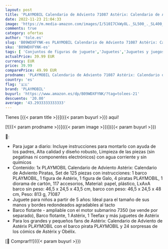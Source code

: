 ```yaml
---
layout: post
title: 'PLAYMOBIL Calendario de Adviento 71087 Astérix: Calendario de Adviento Piratas  Barco y personajes de cómic  Juguetes para niños a partir de 5 años'
date: 2022-11-23 21:04:33
image: 'https://m.media-amazon.com/images/I/510I7CkWy8L._SL500_._SL400_.jpg'
comments: true
category: ofertas
author: 'tole.es'
slug: 'B09WDXFYNK-es PLAYMOBIL Calendario de Adviento 71087 Astérix: Calendario...'
sku: 'B09WDXFYNK-es'
tags: [ 'Conjuntos de figuras de juguete','Juguetes','Juguetes y juegos','Muñecos y figuras','playmobil','🇪🇸', ]
actualPrice: 39.99 EUR
currency: EUR
price: 39.99
comparePrice: 49.99 EUR
prodname: 'PLAYMOBIL Calendario de Adviento 71087 Astérix: Calendario de Adviento Piratas  Barco y personajes de cómic  Juguetes para niños a partir de 5 años'
country: 'es'
flag: '🇪🇸'
brand: 'PLAYMOBIL'
buyurl: 'https://www.amazon.es/dp/B09WDXFYNK/?tag=tolees-21'
descuento: '20.00'
average: '43.2933333333333'
---
```


Tienes [{{< param title >}}]({{< param buyurl >}}) aqui!

[![{{< param prodname >}}]({{< param image >}})]({{< param buyurl >}})

🔎:

- Para jugar a diario: Incluye instrucciones para montarlo con ayuda de los padres, Alta calidad y diseño robusto, Limpieza de las piezas (sin pegatinas ni componentes electrónicos) con agua corriente y sin químicos
- Contenido: 1x PLAYMOBIL Calendario de Adviento Astérix: Calendario de Adviento Piratas, Set de 125 piezas con instrucciones: 1 barco PLAYMOBIL, 1 figura de Astérix, 1 figura de Galo, 4 piratas PLAYMOBIL, 1 diorama de cartón, 117 accesorios, Material: papel, plástico, LxAxA barco sin peso: 46,5 x 24,5 x 43,5 cm, barco con peso: 46,5 x 24,5 x 48 cm, Peso: 813 g, 71087
- Juguete para niños a partir de 5 años: Ideal para el tamaño de sus manos y bordes redondeados agradables al tacto
- Barco flotante - ampliable con el motor submarino 7350 (se vende por separado), Barco flotante, 1 Astérix, 1 Teefax y más juguetes de Astérix
- Para los grandes y pequeños fans de Astérix: Calendario de Adviento de Astérix PLAYMOBIL con el barco pirata PLAYMOBIL y 24 sorpresas de los cómics de Astérix y Obélix.

[🛒 Comprar!!!]({{< param buyurl >}})

